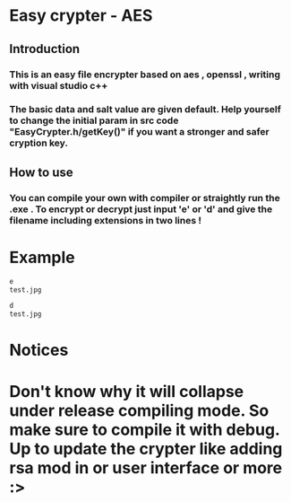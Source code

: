 # Easy crypter - AES



## Introduction

### This is an easy file encrypter based on aes , openssl , writing with visual studio c++

### The basic data and salt value are given default. Help yourself to change the initial param in src code "EasyCrypter.h/getKey()" if you want a stronger and safer cryption key.



## How to use

### You can compile your own with compiler or straightly run the .exe . To encrypt or decrypt just input 'e' or 'd' and give the filename including extensions in two lines !



# Example

```cmd
e
test.jpg
```

```cmd
d
test.jpg
```





# Notices

# Don't know why it will collapse under release compiling mode. So make sure to compile it with debug. Up to update the crypter like adding rsa mod in or user interface or more :>